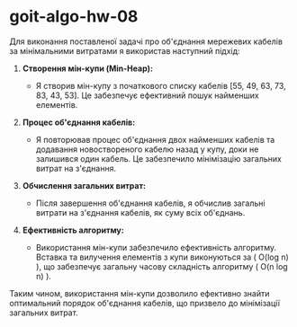 # goit-algo-hw-08

Для виконання поставленої задачі про об'єднання мережевих кабелів за мінімальними витратами я використав наступний підхід:

1. **Створення мін-купи (Min-Heap):**
   - Я створив мін-купу з початкового списку кабелів [55, 49, 63, 73, 83, 43, 53]. Це забезпечує ефективний пошук найменших елементів.

2. **Процес об'єднання кабелів:**
   - Я повторював процес об'єднання двох найменших кабелів та додавання новоствореного кабелю назад у купу, доки не залишився один кабель. Це забезпечило мінімізацію загальних витрат на з'єднання.

3. **Обчислення загальних витрат:**
   - Після завершення об'єднання кабелів, я обчислив загальні витрати на з'єднання кабелів, як суму всіх об'єднань.

4. **Ефективність алгоритму:**
   - Використання мін-купи забезпечило ефективність алгоритму. Вставка та вилучення елементів з купи виконуються за ( O(log n) ), що забезпечує загальну часову складність алгоритму ( O(n log n) ).

Таким чином, використання мін-купи дозволило ефективно знайти оптимальний порядок об'єднання кабелів, що призвело до мінімізації загальних витрат.

